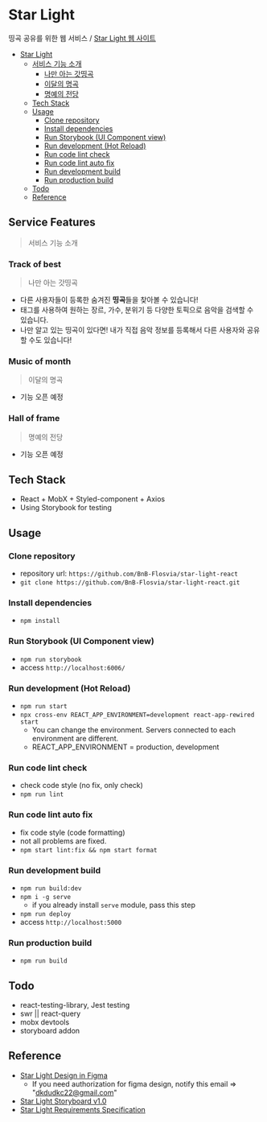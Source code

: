 # Star Light
띵곡 공유를 위한 웹 서비스 / [Star Light 웹 사이트](http://star-light-web.ap-northeast-2.elasticbeanstalk.com)

- [Star Light](#star-light)
  * [서비스 기능 소개](#service-features)
    + [나만 아는 갓띵곡](#track-of-best)
    + [이달의 명곡](#music-of-month)
    + [명예의 전당](#hall-of-frame)
  * [Tech Stack](#tech-stack)
  * [Usage](#usage)
    + [Clone repository](#clone-repository)
    + [Install dependencies](#install-dependencies)
    + [Run Storybook (UI Component view)](#run-storybook--ui-component-view-)
    + [Run development (Hot Reload)](#run-development--hot-reload-)
    + [Run code lint check](#run-code-lint-check)
    + [Run code lint auto fix](#run-code-lint-auto-fix)
    + [Run development build](#run-development-build)
    + [Run production build](#run-production-build)
  * [Todo](#todo)
  * [Reference](#reference)

## Service Features
> 서비스 기능 소개
### Track of best
> 나만 아는 갓띵곡
- 다른 사용자들이 등록한 숨겨진 **띵곡**들을 찾아볼 수 있습니다!
- 태그를 사용하여 원하는 장르, 가수, 분위기 등 다양한 토픽으로 음악을 검색할 수 있습니다.
- 나만 알고 있는 띵곡이 있다면! 내가 직접 음악 정보를 등록해서 다른 사용자와 공유할 수도 있습니다!
### Music of month
> 이달의 명곡
- 기능 오픈 예정
### Hall of frame
> 명예의 전당
- 기능 오픈 예정

## Tech Stack

- React + MobX + Styled-component + Axios
- Using Storybook for testing

## Usage

### Clone repository

- repository url: `https://github.com/BnB-Flosvia/star-light-react`
- `git clone https://github.com/BnB-Flosvia/star-light-react.git`

### Install dependencies

- `npm install`

### Run Storybook (UI Component view)

- `npm run storybook`
- access `http://localhost:6006/`

### Run development (Hot Reload)

- `npm run start`
- `npx cross-env REACT_APP_ENVIRONMENT=development react-app-rewired start`
  - You can change the environment. Servers connected to each environment are different.
  - REACT_APP_ENVIRONMENT = production, development

### Run code lint check

- check code style (no fix, only check)
- `npm run lint`

### Run code lint auto fix

- fix code style (code formatting)
- not all problems are fixed.
- `npm start lint:fix && npm start format`

### Run development build

- `npm run build:dev`
- `npm i -g serve`
  - if you already install `serve` module, pass this step
- `npm run deploy`
- access `http://localhost:5000`

### Run production build

- `npm run build`

## Todo

- react-testing-library, Jest testing
- swr || react-query
- mobx devtools
- storyboard addon

## Reference

- [Star Light Design in Figma](https://www.figma.com/file/NyRHXYp1ydVb9l4yoHmDtH/Star-Light-Web?node-id=0%3A1)
  - If you need authorization for figma design, notify this email => "dkdudkc22@gmail.com"
- [Star Light Storyboard v1.0](https://docs.google.com/presentation/d/1Sp_AaRGX0Djxg1bEWvEA5sCDMwHlt4ju8T6O6NrWqA0/edit?usp=sharing)
- [Star Light Requirements Specification](https://hackmd.io/HwCwBPuvQR-Teo6EjRtAIg?view)
